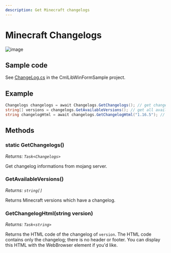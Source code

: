 ```yaml
---
description: Get Minecraft changelogs
---
```


# Minecraft Changelogs

![image](https://user-images.githubusercontent.com/17783561/82139750-20f0eb00-9865-11ea-8a41-c045ee123c09.png)

## Sample code

See [ChangeLog.cs](https://github.com/CmlLib/CmlLib.Core/blob/master/examples/winform/ChangeLog.cs) in the CmlLibWinFormSample project.

## Example

```csharp
Changelogs changelogs = await Changelogs.GetChangelogs(); // get changelog informations
string[] versions = changelogs.GetAvailableVersions(); // get all available versions
string changelogHtml = await changelogs.GetChangelogHtml("1.16.5"); // get html of 1.16.5 changelog
```

## Methods

### static GetChangelogs()

_Returns: `Task<Changelogs>`_

Get changelog informations from mojang server.

### GetAvailableVersions()

_Returns: `string[]`_

Returns Minecraft versions which have a changelog.

### GetChangelogHtml(string version)

_Returns: `Task<string>`_

Returns the HTML code of the changelog of `version`.
The HTML code contains only the changelog; there is no header or footer. You can display this HTML with the WebBrowser element if you'd like.
